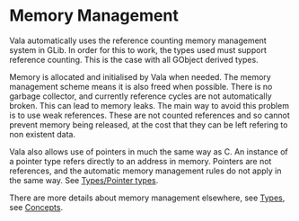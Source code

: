 # Memory Management
Vala automatically uses the reference counting memory management system in GLib. In order for this to work, the types used must support reference counting. This is the case with all GObject derived types.

Memory is allocated and initialised by Vala when needed. The memory management scheme means it is also freed when possible. There is no garbage collector, and currently reference cycles are not automatically broken. This can lead to memory leaks. The main way to avoid this problem is to use weak references. These are not counted references and so cannot prevent memory being released, at the cost that they can be left refering to non existent data.

Vala also allows use of pointers in much the same way as C. An instance of a pointer type refers directly to an address in memory. Pointers are not references, and the automatic memory management rules do not apply in the same way. See [Types/Pointer types](types.md).

There are more details about memory management elsewhere, see [Types](http://wiki.gnome.org/action/show/Projects/Vala/Manual/Export/Vala/Manual/Types#), see [Concepts](http://wiki.gnome.org/action/show/Projects/Vala/Manual/Export/Vala/Manual/Concepts#).
